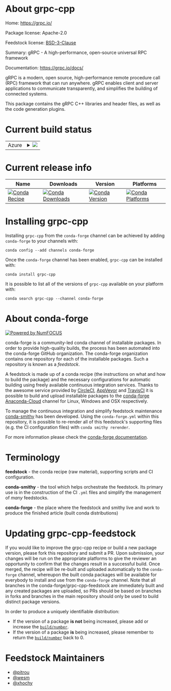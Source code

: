 About grpc-cpp
==============

Home: https://grpc.io/

Package license: Apache-2.0

Feedstock license: [BSD-3-Clause](https://github.com/conda-forge/grpc-cpp-feedstock/blob/master/LICENSE.txt)

Summary: gRPC - A high-performance, open-source universal RPC framework

Documentation: https://grpc.io/docs/

gRPC is a modern, open source, high-performance remote procedure call
(RPC) framework that can run anywhere. gRPC enables client and server
applications to communicate transparently, and simplifies the building
of connected systems.

This package contains the gRPC C++ libraries and header files, as well
as the code generation plugins.


Current build status
====================


<table>
    
  <tr>
    <td>Azure</td>
    <td>
      <details>
        <summary>
          <a href="https://dev.azure.com/conda-forge/feedstock-builds/_build/latest?definitionId=6172&branchName=master">
            <img src="https://dev.azure.com/conda-forge/feedstock-builds/_apis/build/status/grpc-cpp-feedstock?branchName=master">
          </a>
        </summary>
        <table>
          <thead><tr><th>Variant</th><th>Status</th></tr></thead>
          <tbody><tr>
              <td>linux_64</td>
              <td>
                <a href="https://dev.azure.com/conda-forge/feedstock-builds/_build/latest?definitionId=6172&branchName=master">
                  <img src="https://dev.azure.com/conda-forge/feedstock-builds/_apis/build/status/grpc-cpp-feedstock?branchName=master&jobName=linux&configuration=linux_64_" alt="variant">
                </a>
              </td>
            </tr><tr>
              <td>linux_aarch64</td>
              <td>
                <a href="https://dev.azure.com/conda-forge/feedstock-builds/_build/latest?definitionId=6172&branchName=master">
                  <img src="https://dev.azure.com/conda-forge/feedstock-builds/_apis/build/status/grpc-cpp-feedstock?branchName=master&jobName=linux&configuration=linux_aarch64_" alt="variant">
                </a>
              </td>
            </tr><tr>
              <td>linux_ppc64le</td>
              <td>
                <a href="https://dev.azure.com/conda-forge/feedstock-builds/_build/latest?definitionId=6172&branchName=master">
                  <img src="https://dev.azure.com/conda-forge/feedstock-builds/_apis/build/status/grpc-cpp-feedstock?branchName=master&jobName=linux&configuration=linux_ppc64le_" alt="variant">
                </a>
              </td>
            </tr><tr>
              <td>osx_64</td>
              <td>
                <a href="https://dev.azure.com/conda-forge/feedstock-builds/_build/latest?definitionId=6172&branchName=master">
                  <img src="https://dev.azure.com/conda-forge/feedstock-builds/_apis/build/status/grpc-cpp-feedstock?branchName=master&jobName=osx&configuration=osx_64_" alt="variant">
                </a>
              </td>
            </tr><tr>
              <td>osx_arm64</td>
              <td>
                <a href="https://dev.azure.com/conda-forge/feedstock-builds/_build/latest?definitionId=6172&branchName=master">
                  <img src="https://dev.azure.com/conda-forge/feedstock-builds/_apis/build/status/grpc-cpp-feedstock?branchName=master&jobName=osx&configuration=osx_arm64_" alt="variant">
                </a>
              </td>
            </tr><tr>
              <td>win_64</td>
              <td>
                <a href="https://dev.azure.com/conda-forge/feedstock-builds/_build/latest?definitionId=6172&branchName=master">
                  <img src="https://dev.azure.com/conda-forge/feedstock-builds/_apis/build/status/grpc-cpp-feedstock?branchName=master&jobName=win&configuration=win_64_" alt="variant">
                </a>
              </td>
            </tr>
          </tbody>
        </table>
      </details>
    </td>
  </tr>
</table>

Current release info
====================

| Name | Downloads | Version | Platforms |
| --- | --- | --- | --- |
| [![Conda Recipe](https://img.shields.io/badge/recipe-grpc--cpp-green.svg)](https://anaconda.org/conda-forge/grpc-cpp) | [![Conda Downloads](https://img.shields.io/conda/dn/conda-forge/grpc-cpp.svg)](https://anaconda.org/conda-forge/grpc-cpp) | [![Conda Version](https://img.shields.io/conda/vn/conda-forge/grpc-cpp.svg)](https://anaconda.org/conda-forge/grpc-cpp) | [![Conda Platforms](https://img.shields.io/conda/pn/conda-forge/grpc-cpp.svg)](https://anaconda.org/conda-forge/grpc-cpp) |

Installing grpc-cpp
===================

Installing `grpc-cpp` from the `conda-forge` channel can be achieved by adding `conda-forge` to your channels with:

```
conda config --add channels conda-forge
```

Once the `conda-forge` channel has been enabled, `grpc-cpp` can be installed with:

```
conda install grpc-cpp
```

It is possible to list all of the versions of `grpc-cpp` available on your platform with:

```
conda search grpc-cpp --channel conda-forge
```


About conda-forge
=================

[![Powered by NumFOCUS](https://img.shields.io/badge/powered%20by-NumFOCUS-orange.svg?style=flat&colorA=E1523D&colorB=007D8A)](http://numfocus.org)

conda-forge is a community-led conda channel of installable packages.
In order to provide high-quality builds, the process has been automated into the
conda-forge GitHub organization. The conda-forge organization contains one repository
for each of the installable packages. Such a repository is known as a *feedstock*.

A feedstock is made up of a conda recipe (the instructions on what and how to build
the package) and the necessary configurations for automatic building using freely
available continuous integration services. Thanks to the awesome service provided by
[CircleCI](https://circleci.com/), [AppVeyor](https://www.appveyor.com/)
and [TravisCI](https://travis-ci.com/) it is possible to build and upload installable
packages to the [conda-forge](https://anaconda.org/conda-forge)
[Anaconda-Cloud](https://anaconda.org/) channel for Linux, Windows and OSX respectively.

To manage the continuous integration and simplify feedstock maintenance
[conda-smithy](https://github.com/conda-forge/conda-smithy) has been developed.
Using the ``conda-forge.yml`` within this repository, it is possible to re-render all of
this feedstock's supporting files (e.g. the CI configuration files) with ``conda smithy rerender``.

For more information please check the [conda-forge documentation](https://conda-forge.org/docs/).

Terminology
===========

**feedstock** - the conda recipe (raw material), supporting scripts and CI configuration.

**conda-smithy** - the tool which helps orchestrate the feedstock.
                   Its primary use is in the construction of the CI ``.yml`` files
                   and simplify the management of *many* feedstocks.

**conda-forge** - the place where the feedstock and smithy live and work to
                  produce the finished article (built conda distributions)


Updating grpc-cpp-feedstock
===========================

If you would like to improve the grpc-cpp recipe or build a new
package version, please fork this repository and submit a PR. Upon submission,
your changes will be run on the appropriate platforms to give the reviewer an
opportunity to confirm that the changes result in a successful build. Once
merged, the recipe will be re-built and uploaded automatically to the
`conda-forge` channel, whereupon the built conda packages will be available for
everybody to install and use from the `conda-forge` channel.
Note that all branches in the conda-forge/grpc-cpp-feedstock are
immediately built and any created packages are uploaded, so PRs should be based
on branches in forks and branches in the main repository should only be used to
build distinct package versions.

In order to produce a uniquely identifiable distribution:
 * If the version of a package **is not** being increased, please add or increase
   the [``build/number``](https://conda.io/docs/user-guide/tasks/build-packages/define-metadata.html#build-number-and-string).
 * If the version of a package **is** being increased, please remember to return
   the [``build/number``](https://conda.io/docs/user-guide/tasks/build-packages/define-metadata.html#build-number-and-string)
   back to 0.

Feedstock Maintainers
=====================

* [@pitrou](https://github.com/pitrou/)
* [@wesm](https://github.com/wesm/)
* [@xhochy](https://github.com/xhochy/)

